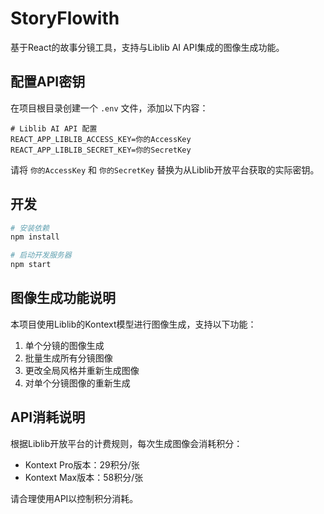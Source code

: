 # StoryFlowith

基于React的故事分镜工具，支持与Liblib AI API集成的图像生成功能。

## 配置API密钥

在项目根目录创建一个 `.env` 文件，添加以下内容：

```
# Liblib AI API 配置
REACT_APP_LIBLIB_ACCESS_KEY=你的AccessKey
REACT_APP_LIBLIB_SECRET_KEY=你的SecretKey
```

请将 `你的AccessKey` 和 `你的SecretKey` 替换为从Liblib开放平台获取的实际密钥。

## 开发

```bash
# 安装依赖
npm install

# 启动开发服务器
npm start
```

## 图像生成功能说明

本项目使用Liblib的Kontext模型进行图像生成，支持以下功能：

1. 单个分镜的图像生成
2. 批量生成所有分镜图像
3. 更改全局风格并重新生成图像
4. 对单个分镜图像的重新生成

## API消耗说明

根据Liblib开放平台的计费规则，每次生成图像会消耗积分：
- Kontext Pro版本：29积分/张
- Kontext Max版本：58积分/张

请合理使用API以控制积分消耗。
